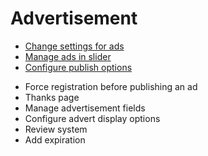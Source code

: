 # Advertisement

*   [Change settings for ads](Advertisement-change-settings-for-ads.md)
*   [Manage ads in slider](Advertisement-manage-ads-in-sliders.md)
*   [Configure publish options](Advertisement-configure-public-options.md)
-   Force registration before publishing an ad
-   Thanks page
-   Manage advertisement fields
-   Configure advert display options
-   Review system
-   Add expiration
